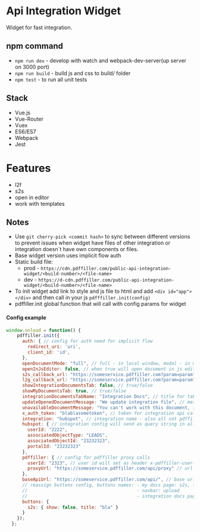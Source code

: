 # Api Integration Widget

Widget for fast integration.

## npm command

- `npm run dev` - develop with watch and webpack-dev-server(up server on 3000 port)
- `npm run build` - build js and css to build/ folder
- `npm test` - to run all unit tests

## Stack

- Vue.js
- Vue-Router
- Vuex
- ES6/ES7
- Webpack
- Jest

# Features 
- l2f
- s2s
- open in editor
- work with templates

## Notes
- Use `git cherry-pick <commit hash>` to sync between different versions to prevent issues when widget have files of other
integration or integration doesn`t have own components or files.
- Base widget version uses implicit flow auth
- Static build file:
  - prod - `https://cdn.pdffiller.com/public-api-integration-widget/<build-number>/<file-name>`
  - dev - `https://d-cdn.pdffiller.com/public-api-integration-widget/<build-number>/<file-name>`
- To init widget add link to style and js file to html and add `<div id="app"></div>` and then call in your js `pdfffiller.init(config)`
- pdffiller.init global function that will call with config params for widget


#### Config example
```js
window.onload = function() {
    pdffiller.init({
      auth: { // config for auth need for implicit flow
        redirect_uri: 'uri',
        client_id: 'id',
      },
      openDocumentMode: "full", // full - in local window, modal - in modal, window - in new window
      openInJsEditor: false, // when true will open document in js editor
      s2s_callback_url: "https://someservice.pdffiller.com?param=param", // s2s callback url
      l2g_callback_url: "https://someservice.pdffiller.com?param=param", // l2f callback url
      showIntegrationDocumentsTab: false, // true/false
      showMyDocumentsTab: true, // true/false
      integrationDocumentsTabName: "Integration Docs", // title for tab
      updateOpenedDocumentMessage: "We update integration file", // message that will show for user after he close editor in integration tab(after editorDone event)
      unavailableDocumentMessage: "You can't work with this document, it is hidden by Hubspot", // message for unavailable documents
      x_auth_token: "blablasometoken", // token for integration api calls if provide will set header x-auth-token
      integration: "hubspot", // integration name - also all not pdffiller api endpoints will start with this name
      hubspot: { // integration config will send as query string in all requests
        userId: "2222",
        associatedObjectType: "LEADS",
        associatedObjectId: "23232323",
        portalId: "23232323"
      },
      pdffiller: { // config for pdffiller proxy calls
        userId: "2323", // user id will set as header x-pdffiller-user-id
        proxyUrl: "https://someservice.pdffiller.com/api/proxy" // url for calls to pdffiller api for which api call url will set as header x-proxy-url
      },
      baseApiUrl: "https://someservice.pdffiller.com/api/", // base url for not pdffiller api calls
      // reassign buttons config, buttons names: - my docs page: s2s, l2f, open, download, delete, uploadToIntegration
      //                                         - navbar: upload
      //                                         - integration docs page: uploadToPDFfiller, editIntegration, s2sIntegration, l2fIntegration
      buttons: {
        s2s: { show: false, title: "bla" }
      } 
    });
  };
```